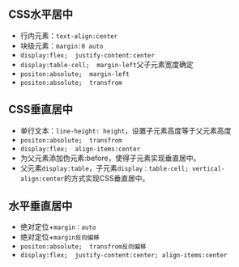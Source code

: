 ## CSS水平居中
* 行内元素：`text-align:center`
* 块级元素：`margin:0 auto`
* `display:flex;  justify-content:center`
* `display:table-cell;  margin-left`父子元素宽度确定
* `positon:absolute;  margin-left`
* `positon:absolute;  transfrom`

## CSS垂直居中
* 单行文本：`line-height: height`，设置子元素高度等于父元素高度
* `positon:absolute;  transfrom`
* `display:flex;  align-items:center`
* 为父元素添加伪元素:before，使得子元素实现垂直居中。
* 父元素`display:table`，子元素`display：table-cell; vertical-align:center`的方式实现CSS垂直居中。


## 水平垂直居中
* 绝对定位+`margin：auto`
* 绝对定位+`margin反向偏移`
* `positon:absolute;  transfrom反向偏移`
* `display:flex;  justify-content:center; align-items:center`